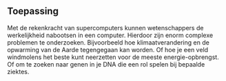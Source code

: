 ## Toepassing

Met de rekenkracht van supercomputers kunnen wetenschappers de werkelijkheid nabootsen in een computer. Hierdoor zijn enorm complexe problemen te onderzoeken. Bijvoorbeeld hoe klimaatverandering en de opwarming van de Aarde tegengegaan kan worden. Of hoe je een veld windmolens het beste kunt neerzetten voor de meeste energie-opbrengst. Of om te zoeken naar genen in je DNA die een rol spelen bij bepaalde ziektes.
 
